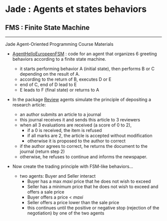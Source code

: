 # Jade : Agents et states behaviors

## FMS : Finite State Machine

---

Jade Agent-Oriented Programming Course Materials

- [AgentHelloEuropeenFSM](https://github.com/EmmanuelADAM/jade/blob/english/fsm/salutations/) :
  code for an agent that organizes 6 greeting behaviors according to a finite state machine.
    - it starts performing behavior A (initial state), then performs B or C depending on the result of A.
    - according to the return of B, executes D or E
    - end of C, end of D lead to E
    - E leads to F (final state) or returns to A

- In the package [Review](https://github.com/EmmanuelADAM/jade/blob/english/fsm/review/) agents simulate the 
  principle of depositing a research article:
    - an author submits an article to a journal
    - this journal receives it and sends this article to 3 reviewers
    - when all 3 evaluations are received (a score of 0 to 2),
        - if a 0 is received, the item is refused
        - if all marks are 2, the article is accepted without modification
        - otherwise it is proposed to the author to correct
    - if the author agrees to correct, he returns the document to the journal (return step 2)
    - otherwise, he refuses to continue and informs the newspaper.

- Now create the trading principle with FSM-like behaviors...
  - two agents: Buyer and Seller interact
    - Buyer has a max _maxi_ price that he does not wish to exceed
    - Seller has a minimum price that he does not wish to exceed and offers a sale price
    - Buyer offers a price < _maxi_
    - Seller offers a price lower than the sale price
    - this continues until the positive or negative stop (rejection of the negotiation) by one of the two agents
    